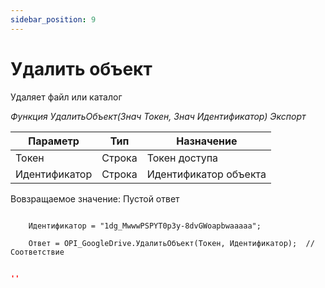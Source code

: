 ```yaml
---
sidebar_position: 9
---
```


# Удалить объект
Удаляет файл или каталог

*Функция УдалитьОбъект(Знач Токен, Знач Идентификатор) Экспорт*

  | Параметр | Тип | Назначение |
  |-|-|-|
  | Токен | Строка | Токен доступа |
  | Идентификатор | Строка | Идентификатор объекта |
  
  Вовзращаемое значение: Пустой ответ

```bsl title="Пример кода"
			
    Идентификатор = "1dg_MwwwPSPYT0p3y-8dvGWoapbwaaaaa"; 

    Ответ = OPI_GoogleDrive.УдалитьОбъект(Токен, Идентификатор);  //Соответствие

```


```json title="Результат"

''

```
